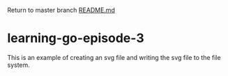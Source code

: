 Return to master branch [README.md](https://github.com/Adron/learning-go-episode-3/blob/master/README.md)

# learning-go-episode-3

This is an example of creating an svg file and writing the svg file to the file system.
